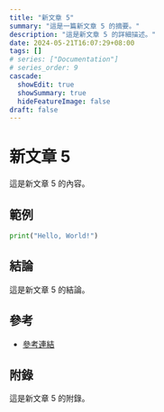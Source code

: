 ```yaml
---
title: "新文章 5"
summary: "這是一篇新文章 5 的摘要。"
description: "這是新文章 5 的詳細描述。"
date: 2024-05-21T16:07:29+08:00
tags: []
# series: ["Documentation"]
# series_order: 9
cascade:
  showEdit: true
  showSummary: true
  hideFeatureImage: false
draft: false
---
```


# 新文章 5

這是新文章 5 的內容。


## 範例

```python
print("Hello, World!")
```

## 結論

這是新文章 5 的結論。

## 參考

- [參考連結](https://example.com)

## 附錄

這是新文章 5 的附錄。

